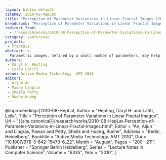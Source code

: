 ```yaml
---
layout: bibtex-default
citekey: 2010-08-HepLat
title: "Perception of Parameter Variations in Linear Fractal Images (2010)"
breadcrumb: "Perception of Parameter Variations in Linear Fractal Images (2010)"
redirect_from:
  - /research/works/2010-08-Perception-of-Parameter-Variations-in-Linear-Fractal-Images.html
category: conference
projects:
 - fractals
abstract: >-
  Parametric images, defined by a small number of parameters, may help to democratize access to image creation because simple parameter manipulations can yield interesting variations. Foe example, many people appreciate the aesthetics of fractal images, but few are inclined to engage in the mathematics needed to create them. A perception-driven interface for fractal image creation could find a wide audience as people could use it as an outlet for their own creative expression. This paper discusses some first steps along that path, with a study and analysis of how participants perceived changes between smoothly varying images. Further steps towards a perception-driven interface are then laid out.
authors:
 - Daryl H. Hepting
 - Leila Latifi
venue: Active Media Technology  AMT 2010
editors:
 - Aijun An
 - Pawan Lingras
 - Sheila Petty
 - Runhe Huang
---
```

@inproceedings{2010-08-HepLat,
	Author =  "Hepting, Daryl H. and Latifi, Leila",
	Title =  "Perception of Parameter Variations in Linear Fractal Images",
	Url = \"{{site.canonical}}/research/works/2010-08-HepLat-Perception-of-Parameter-Variations-in-Linear-Fractal-Images.html\",
	Editor =  "An, Aijun and Lingras, Pawan and Petty, Sheila and Huang, Runhe",
	Address =  "Berlin, Heidelberg",
	Booktitle =  "Active Media Technology. AMT 2010",
	Doi =  "10.1007/978-3-642-15470-6\_22",
	Month =  "August",
	Pages =  "200--211",
	Publisher =  "Springer Berlin Heidelberg",
	Series =  "Lecture Notes in Computer Science",
	Volume =  "6335",
	Year =  "2010",
}
